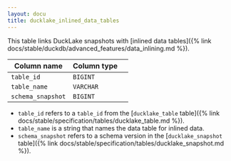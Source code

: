 ```yaml
---
layout: docu
title: ducklake_inlined_data_tables
---
```


This table links DuckLake snapshots with [inlined data tables]({% link docs/stable/duckdb/advanced_features/data_inlining.md %}).

| Column name       | Column type |             |
| ----------------- | ----------- | ----------- |
| `table_id`        | `BIGINT`    |             |
| `table_name`      | `VARCHAR`   |             |
| `schema_snapshot` | `BIGINT`    |             |

- `table_id` refers to a `table_id` from the [`ducklake_table` table]({% link docs/stable/specification/tables/ducklake_table.md %}).
- `table_name` is a string that names the data table for inlined data.
- `schema_snapshot` refers to a schema version in the [`ducklake_snapshot` table]({% link docs/stable/specification/tables/ducklake_snapshot.md %}).
